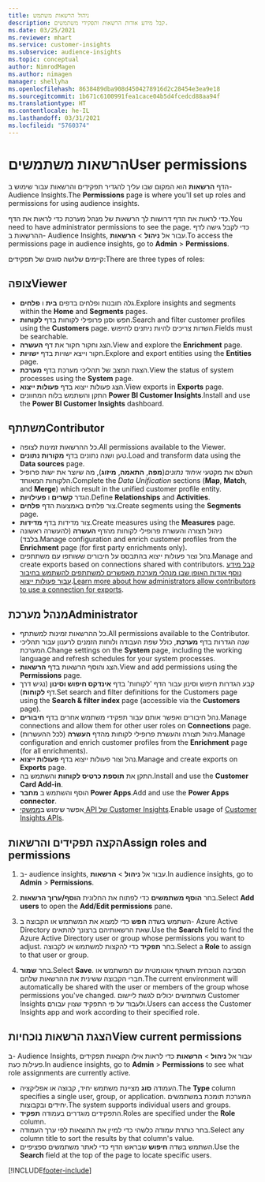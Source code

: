 ```yaml
---
title: ניהול הרשאות משתמש
description: קבל מידע אודות הרשאות ותפקידי משתמשים.
ms.date: 03/25/2021
ms.reviewer: mhart
ms.service: customer-insights
ms.subservice: audience-insights
ms.topic: conceptual
author: NimrodMagen
ms.author: nimagen
manager: shellyha
ms.openlocfilehash: 8638489dba908d4504278916d2c28454e3ea9e18
ms.sourcegitcommit: 1b671c6100991fea1cace04b5d4fcedcd88aa94f
ms.translationtype: HT
ms.contentlocale: he-IL
ms.lasthandoff: 03/31/2021
ms.locfileid: "5760374"
---
```

# <a name="user-permissions"></a><span data-ttu-id="ae35d-103">הרשאות משתמשים</span><span class="sxs-lookup"><span data-stu-id="ae35d-103">User permissions</span></span>

<span data-ttu-id="ae35d-104">הדף **הרשאות** הוא המקום שבו עליך להגדיר תפקידים והרשאות עבור שימוש ב- Audience Insights.</span><span class="sxs-lookup"><span data-stu-id="ae35d-104">The **Permissions** page is where you'll set up roles and permissions for using audience insights.</span></span>

<span data-ttu-id="ae35d-105">כדי לראות את הדף דרושות לך הרשאות של מנהל מערכת כדי לראות את הדף.</span><span class="sxs-lookup"><span data-stu-id="ae35d-105">You need to have administrator permissions to see the page.</span></span> <span data-ttu-id="ae35d-106">כדי לקבל גישה לדף ההרשאות ב- Audience Insights, עבור אל **ניהול** > **הרשאות**.</span><span class="sxs-lookup"><span data-stu-id="ae35d-106">To access the permissions page in audience insights, go to **Admin** > **Permissions**.</span></span>

<span data-ttu-id="ae35d-107">קיימים שלושה סוגים של תפקידים:</span><span class="sxs-lookup"><span data-stu-id="ae35d-107">There are three types of roles:</span></span>

## <a name="viewer"></a><span data-ttu-id="ae35d-108">צופה</span><span class="sxs-lookup"><span data-stu-id="ae35d-108">Viewer</span></span>

- <span data-ttu-id="ae35d-109">גלה תובנות ופלחים בדפים **בית** ו **פלחים**.</span><span class="sxs-lookup"><span data-stu-id="ae35d-109">Explore insights and segments within the **Home** and **Segments** pages.</span></span>
- <span data-ttu-id="ae35d-110">חפש וסנן פרופילי לקוחות בדף **לקוחות**.</span><span class="sxs-lookup"><span data-stu-id="ae35d-110">Search and filter customer profiles using the **Customers** page.</span></span> <span data-ttu-id="ae35d-111">השדות צריכים להיות ניתנים לחיפוש.</span><span class="sxs-lookup"><span data-stu-id="ae35d-111">Fields must be searchable.</span></span>
- <span data-ttu-id="ae35d-112">הצג וחקור חקור את דף **העשרה**.</span><span class="sxs-lookup"><span data-stu-id="ae35d-112">View and explore the **Enrichment** page.</span></span>
- <span data-ttu-id="ae35d-113">חקור וייצא ישויות בדף **ישויות**.</span><span class="sxs-lookup"><span data-stu-id="ae35d-113">Explore and export entities using the **Entities** page.</span></span>
- <span data-ttu-id="ae35d-114">הצגת המצב של תהליכי מערכת בדף **מערכת**.</span><span class="sxs-lookup"><span data-stu-id="ae35d-114">View the status of system processes  using the **System** page.</span></span>
- <span data-ttu-id="ae35d-115">הצג פעולות ייצוא בדף **פעולות ייצוא**.</span><span class="sxs-lookup"><span data-stu-id="ae35d-115">View exports in **Exports** page.</span></span>
- <span data-ttu-id="ae35d-116">התקן והשתמש בלוח המחוונים **Power BI Customer Insights**.</span><span class="sxs-lookup"><span data-stu-id="ae35d-116">Install and use the **Power BI Customer Insights** dashboard.</span></span>

## <a name="contributor"></a><span data-ttu-id="ae35d-117">משתתף</span><span class="sxs-lookup"><span data-stu-id="ae35d-117">Contributor</span></span>

- <span data-ttu-id="ae35d-118">כל ההרשאות זמינות לצופה.</span><span class="sxs-lookup"><span data-stu-id="ae35d-118">All permissions available to the Viewer.</span></span>
- <span data-ttu-id="ae35d-119">טען ושנה נתונים בדף **מקורות נתונים**.</span><span class="sxs-lookup"><span data-stu-id="ae35d-119">Load and transform data using the **Data sources** page.</span></span>
- <span data-ttu-id="ae35d-120">השלם את מקטעי *איחוד נתונים*(**מפה**, **התאמה**, **מיזוג**), מה שיוצר את ישות פרופיל הלקוחות המאוחד.</span><span class="sxs-lookup"><span data-stu-id="ae35d-120">Complete the *Data Unification* sections (**Map**, **Match**, and **Merge**) which result in the unified customer profile entity.</span></span>
- <span data-ttu-id="ae35d-121">הגדר **קשרים** ו **פעילויות**.</span><span class="sxs-lookup"><span data-stu-id="ae35d-121">Define **Relationships** and **Activities**.</span></span>
- <span data-ttu-id="ae35d-122">צור פלחים באמצעות הדף **פלחים**.</span><span class="sxs-lookup"><span data-stu-id="ae35d-122">Create segments using the **Segments** page.</span></span>
- <span data-ttu-id="ae35d-123">צור מדידות בדף **מדידות**.</span><span class="sxs-lookup"><span data-stu-id="ae35d-123">Create measures using the **Measures** page.</span></span>
- <span data-ttu-id="ae35d-124">ניהול תצורה והעשרת פרופילי לקוחות מהדף **העשרה** (להעשרה ראשונה בלבד).</span><span class="sxs-lookup"><span data-stu-id="ae35d-124">Manage configuration and enrich customer profiles from the **Enrichment** page (for first party enrichments only).</span></span>
- <span data-ttu-id="ae35d-125">נהל וצור פעולות ייצוא בהתבסס על חיבורים ששותפו עם משתתפים.</span><span class="sxs-lookup"><span data-stu-id="ae35d-125">Manage and create exports based on connections shared with contributors.</span></span> <span data-ttu-id="ae35d-126">[קבל מידע נוסף אודות האופן שבו מנהלי מערכת מאפשרים למשתתפים להשתמש בחיבור עבור פעולות ייצוא](connections.md#allow-contributors-to-use-a-connection-for-exports).</span><span class="sxs-lookup"><span data-stu-id="ae35d-126">[Learn more about how administrators allow contributors to use a connection for exports](connections.md#allow-contributors-to-use-a-connection-for-exports).</span></span>

## <a name="administrator"></a><span data-ttu-id="ae35d-127">מנהל מערכת</span><span class="sxs-lookup"><span data-stu-id="ae35d-127">Administrator</span></span>

- <span data-ttu-id="ae35d-128">כל ההרשאות זמינות למשתתף.</span><span class="sxs-lookup"><span data-stu-id="ae35d-128">All permissions available to the Contributor.</span></span>
- <span data-ttu-id="ae35d-129">שנה הגדרות בדף **מערכת**, כולל שפת העבודה ולוחות הזמנים לרענון עבור תהליכי המערכת.</span><span class="sxs-lookup"><span data-stu-id="ae35d-129">Change settings on the **System** page, including the working language and refresh schedules for your system processes.</span></span>
- <span data-ttu-id="ae35d-130">הצג והוסף הרשאות בדף **הרשאות**.</span><span class="sxs-lookup"><span data-stu-id="ae35d-130">View and add permissions using the **Permissions** page.</span></span>
- <span data-ttu-id="ae35d-131">קבע הגדרות חיפוש וסינון עבור הדף 'לקוחות' בדף **אינדקס חיפוש וסינון** (נגיש דרך דף **לקוחות**).</span><span class="sxs-lookup"><span data-stu-id="ae35d-131">Set search and filter definitions for the Customers page using the **Search & filter index** page (accessible via the **Customers** page).</span></span>
- <span data-ttu-id="ae35d-132">נהל חיבורים ואפשר אותם עבור תפקידי משתמש אחרים בדף **חיבורים**.</span><span class="sxs-lookup"><span data-stu-id="ae35d-132">Manage connections and allow them for other user roles on **Connections** page.</span></span>
- <span data-ttu-id="ae35d-133">ניהול תצורה והעשרת פרופילי לקוחות מהדף **העשרה** (לכל ההעשרות).</span><span class="sxs-lookup"><span data-stu-id="ae35d-133">Manage configuration and enrich customer profiles from the **Enrichment** page (for all enrichments).</span></span>
- <span data-ttu-id="ae35d-134">נהל וצור פעולות ייצוא בדף **פעולות ייצוא**.</span><span class="sxs-lookup"><span data-stu-id="ae35d-134">Manage and create exports on **Exports** page.</span></span>
- <span data-ttu-id="ae35d-135">התקן את **תוספת כרטיס לקוחות** והשתמש בה.</span><span class="sxs-lookup"><span data-stu-id="ae35d-135">Install and use the **Customer Card Add-in**.</span></span>
- <span data-ttu-id="ae35d-136">הוסף והשתמש ב **מחבר Power Apps**.</span><span class="sxs-lookup"><span data-stu-id="ae35d-136">Add and use the **Power Apps connector**.</span></span>
- <span data-ttu-id="ae35d-137">אפשר שימוש ב[ממשקי API של Customer Insights](apis.md).</span><span class="sxs-lookup"><span data-stu-id="ae35d-137">Enable usage of [Customer Insights APIs](apis.md).</span></span>

## <a name="assign-roles-and-permissions"></a><span data-ttu-id="ae35d-138">הקצה תפקידים והרשאות</span><span class="sxs-lookup"><span data-stu-id="ae35d-138">Assign roles and permissions</span></span>

1. <span data-ttu-id="ae35d-139">ב- audience insights, עבור אל **ניהול** > **הרשאות**.</span><span class="sxs-lookup"><span data-stu-id="ae35d-139">In audience insights, go to **Admin** > **Permissions**.</span></span>

1. <span data-ttu-id="ae35d-140">בחר **הוסף משתמשים** כדי לפתוח את החלונית **הוסף/ערוך הרשאות**.</span><span class="sxs-lookup"><span data-stu-id="ae35d-140">Select **Add users** to open the **Add/Edit permissions** pane.</span></span>

1. <span data-ttu-id="ae35d-141">השתמש בשדה **חפש** כדי למצוא את המשתמש או הקבוצה ב- Azure Active Directory שאת הרשאותיהם ברצונך להתאים.</span><span class="sxs-lookup"><span data-stu-id="ae35d-141">Use the **Search** field to find the Azure Active Directory user or group whose permissions you want to adjust.</span></span> <span data-ttu-id="ae35d-142">בחר **תפקיד** כדי להקצות למשתמש או לקבוצה.</span><span class="sxs-lookup"><span data-stu-id="ae35d-142">Select a **Role** to assign to that user or group.</span></span>

1. <span data-ttu-id="ae35d-143">בחר **שמור**.</span><span class="sxs-lookup"><span data-stu-id="ae35d-143">Select **Save**.</span></span> <span data-ttu-id="ae35d-144">הסביבה הנוכחית תשותף אוטומטית עם המשתמש או חברי הקבוצה ששינית את ההרשאות שלהם.</span><span class="sxs-lookup"><span data-stu-id="ae35d-144">The current environment will automatically be shared with the user or members of the group whose permissions you've changed.</span></span> <span data-ttu-id="ae35d-145">משתמשים יכולים לגשת ליישום Customer Insights ולעבוד על פי התפקיד שצוין עבורם.</span><span class="sxs-lookup"><span data-stu-id="ae35d-145">Users can access the Customer Insights app and work according to their specified role.</span></span>

## <a name="view-current-permissions"></a><span data-ttu-id="ae35d-146">הצגת הרשאות נוכחיות</span><span class="sxs-lookup"><span data-stu-id="ae35d-146">View current permissions</span></span>

<span data-ttu-id="ae35d-147">ב- Audience Insights, עבור אל **ניהול** > **הרשאות** כדי לראות אילו הקצאות תפקידים פעילות כעת.</span><span class="sxs-lookup"><span data-stu-id="ae35d-147">In audience insights, go to **Admin** > **Permissions** to see what role assignments are currently active.</span></span>

- <span data-ttu-id="ae35d-148">העמודה **סוג** מציינת משתמש יחיד, קבוצה או אפליקציה.</span><span class="sxs-lookup"><span data-stu-id="ae35d-148">The **Type** column specifies a single user, group, or application.</span></span> <span data-ttu-id="ae35d-149">המערכת תומכת במשתמשים יחידים ובקבוצות.</span><span class="sxs-lookup"><span data-stu-id="ae35d-149">The system supports individual users and groups.</span></span>
- <span data-ttu-id="ae35d-150">התפקידים מוגדרים בעמודה **תפקיד**.</span><span class="sxs-lookup"><span data-stu-id="ae35d-150">Roles are specified under the **Role** column.</span></span>
- <span data-ttu-id="ae35d-151">בחר כותרת עמודה כלשהי כדי למיין את התוצאות לפי ערך העמודה.</span><span class="sxs-lookup"><span data-stu-id="ae35d-151">Select any column title to sort the results by that column's value.</span></span>
- <span data-ttu-id="ae35d-152">השתמש בשדה **חיפוש** שבראש הדף כדי לאתר משתמשים ספציפיים.</span><span class="sxs-lookup"><span data-stu-id="ae35d-152">Use the **Search** field at the top of the page to locate specific users.</span></span>


[!INCLUDE[footer-include](../includes/footer-banner.md)]
